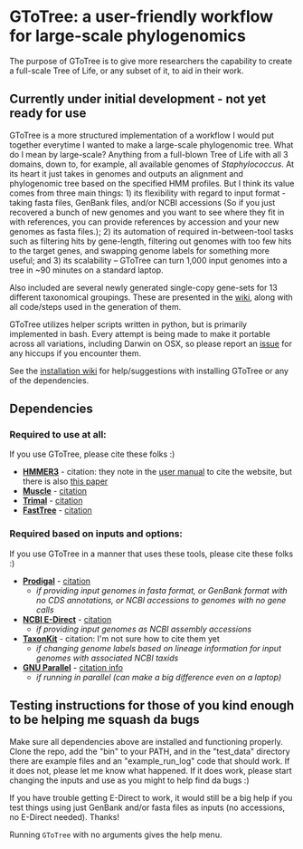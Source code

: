 # GToTree: a user-friendly workflow for large-scale phylogenomics
The purpose of GToTree is to give more researchers the capability to create a full-scale Tree of Life, or any subset of it, to aid in their work.
## Currently under initial development - not yet ready for use

GToTree is a more structured implementation of a workflow I would put together everytime I wanted to make a large-scale phylogenomic tree. What do I mean by large-scale? Anything from a full-blown Tree of Life with all 3 domains, down to, for example, all available genomes of *Staphylococcus*. At its heart it just takes in genomes and outputs an alignment and phylogenomic tree based on the specified HMM profiles. But I think its value comes from three main things: 1) its flexibility with regard to input format - taking fasta files, GenBank files, and/or NCBI accessions (So if you just recovered a bunch of new genomes and you want to see where they fit in with references, you can provide references by accession and your new genomes as fasta files.); 2) its automation of required in-between-tool tasks such as filtering hits by gene-length, filtering out genomes with too few hits to the target genes, and swapping genome labels for something more useful; and 3) its scalability – GToTree can turn 1,000 input genomes into a tree in ~90 minutes on a standard laptop.

Also included are several newly generated single-copy gene-sets for 13 different taxonomical groupings. These are presented in the [wiki](https://github.com/AstrobioMike/GToTree/wiki/SCG-sets), along with all code/steps used in the generation of them.  

GToTree utilizes helper scripts written in python, but is primarily implemented in bash. Every attempt is being made to make it portable across all variations, including Darwin on OSX, so please report an [issue](https://github.com/AstrobioMike/GToTree/issues) for any hiccups if you encounter them.  

See the [installation wiki](https://github.com/AstrobioMike/GToTree/wiki/installation) for help/suggestions with installing GToTree or any of the dependencies.

## Dependencies
### Required to use at all:
If you use GToTree, please cite these folks :)  

- **[HMMER3](http://hmmer.org/download.html)** - citation: they note in the [user manual](http://eddylab.org/software/hmmer/Userguide.pdf) to cite the website, but there is also [this paper](https://journals.plos.org/ploscompbiol/article?id=10.1371/journal.pcbi.1002195)  
- **[Muscle](https://www.drive5.com/muscle/downloads.htm)** - [citation](https://academic.oup.com/nar/article/32/5/1792/2380623)  
- **[Trimal](http://trimal.cgenomics.org/downloads)** - [citation](https://www.ncbi.nlm.nih.gov/pmc/articles/PMC2712344/)  
- **[FastTree](http://www.microbesonline.org/fasttree/)** - [citation](https://journals.plos.org/plosone/article?id=10.1371/journal.pone.0009490)  

### Required based on inputs and options:
If you use GToTree in a manner that uses these tools, please cite these folks :)  

- **[Prodigal](https://github.com/hyattpd/Prodigal)** - [citation](https://www.ncbi.nlm.nih.gov/pmc/articles/PMC2848648/)  
  - *if providing input genomes in fasta format, or GenBank format with no CDS annotations, or NCBI accessions to genomes with no gene calls*
- **[NCBI E-Direct](https://dataguide.nlm.nih.gov/edirect/install.html)** - [citation](https://www.ncbi.nlm.nih.gov/books/NBK179288/)
  - *if providing input genomes as NCBI assembly accessions*
- **[TaxonKit](https://bioinf.shenwei.me/taxonkit/)** - citation: I'm not sure how to cite them yet
  - *if changing genome labels based on lineage information for input genomes with associated NCBI taxids*
- **[GNU Parallel](https://www.gnu.org/software/parallel/)** - [citation info](https://www.gnu.org/software/parallel/parallel_design.html#Citation-notice)
  - *if running in parallel (can make a big difference even on a laptop)*

## Testing instructions for those of you kind enough to be helping me squash da bugs
Make sure all dependencies above are installed and functioning properly. Clone the repo, add the "bin" to your PATH, and in the "test\_data" directory there are example files and an "example\_run\_log" code that should work. If it does not, please let me know what happened. If it does work, please start changing the inputs and use as you might to help find da bugs :)

If you have trouble getting E-Direct to work, it would still be a big help if you test things using just GenBank and/or fasta files as inputs (no accessions, no E-Direct needed). Thanks!

Running `GToTree` with no arguments gives the help menu. 

